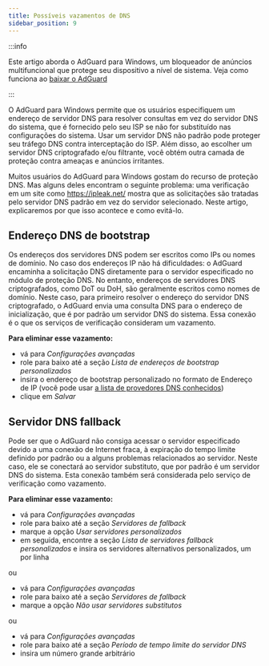 ```yaml
---
title: Possíveis vazamentos de DNS
sidebar_position: 9
---
```


:::info

Este artigo aborda o AdGuard para Windows, um bloqueador de anúncios multifuncional que protege seu dispositivo a nível de sistema. Veja como funciona ao [baixar o AdGuard](https://agrd.io/download-kb-adblock)

:::

O AdGuard para Windows permite que os usuários especifiquem um endereço de servidor DNS para resolver consultas em vez do servidor DNS do sistema, que é fornecido pelo seu ISP se não for substituído nas configurações do sistema. Usar um servidor DNS não padrão pode proteger seu tráfego DNS contra interceptação do ISP. Além disso, ao escolher um servidor DNS criptografado e/ou filtrante, você obtém outra camada de proteção contra ameaças e anúncios irritantes.

Muitos usuários do AdGuard para Windows gostam do recurso de proteção DNS. Mas alguns deles encontram o seguinte problema: uma verificação em um site como https://ipleak.net/ mostra que as solicitações são tratadas pelo servidor DNS padrão em vez do servidor selecionado. Neste artigo, explicaremos por que isso acontece e como evitá-lo.

## Endereço DNS de bootstrap

Os endereços dos servidores DNS podem ser escritos como IPs ou nomes de domínio. No caso dos endereços IP não há dificuldades: o AdGuard encaminha a solicitação DNS diretamente para o servidor especificado no módulo de proteção DNS. No entanto, endereços de servidores DNS criptografados, como DoT ou DoH, são geralmente escritos como nomes de domínio. Neste caso, para primeiro resolver o endereço do servidor DNS criptografado, o AdGuard envia uma consulta DNS para o endereço de inicialização, que é por padrão um servidor DNS do sistema. Essa conexão é o que os serviços de verificação consideram um vazamento.

**Para eliminar esse vazamento:**

- vá para *Configurações avançadas*
- role para baixo até a seção *Lista de endereços de bootstrap personalizados*
- insira o endereço de bootstrap personalizado no formato de Endereço de IP (você pode usar [a lista de provedores DNS conhecidos](https://adguard-dns.io/kb/general/dns-providers/))
- clique em *Salvar*

## Servidor DNS fallback

Pode ser que o AdGuard não consiga acessar o servidor especificado devido a uma conexão de Internet fraca, à expiração do tempo limite definido por padrão ou a alguns problemas relacionados ao servidor. Neste caso, ele se conectará ao servidor substituto, que por padrão é um servidor DNS do sistema. Esta conexão também será considerada pelo serviço de verificação como vazamento.

**Para eliminar esse vazamento:**

- vá para *Configurações avançadas*
- role para baixo até a seção *Servidores de fallback*
- marque a opção *Usar servidores personalizados*
- em seguida, encontre a seção *Lista de servidores fallback personalizados* e insira os servidores alternativos personalizados, um por linha

ou

- vá para *Configurações avançadas*
- role para baixo até a seção *Servidores de fallback*
- marque a opção *Não usar servidores substitutos*

ou

- vá para *Configurações avançadas*
- role para baixo até a seção *Período de tempo limite do servidor DNS*
- insira um número grande arbitrário
